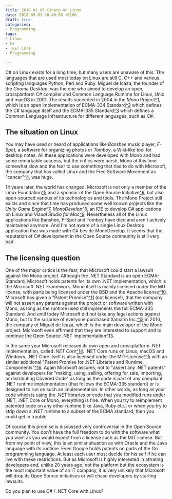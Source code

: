 ```yaml
---
title: 2018 01 03 Csharp on Linux
date: 2018-03-01 20:46:56 +0100
draft: true
categories:
- Programming
tags:
- Linux
- C#
- .NET Core
- Programming

---
```

C# on Linux exists for a long time, but many users are unaware of this. The languages that are used most today on Linux are still C, C++ and various scripting languages Python, Perl and Ruby. Miguel de Icaza, the founder of the _Gnome Desktop_, was the one who aimed to develop an open, crossplatform C# compiler and Common Language Runtime for Linux, Unix and macOS in 2001. The results suceeded in 2004 in the _Mono_ Project[^1](http://www.mono-project.com), which is an open implementation of ECMA-334 Standard[^2](https://www.ecma-international.org/publications/standards/Ecma-334.htm) which defines the C# language itself and the ECMA-335 Standard[^3](https://www.ecma-international.org/publications/standards/Ecma-335.htm) which defines a Common Language Infrastructure for different languages, such as C#.<!--more-->

## The situation on Linux

You may have used or heard of applications like _Banshee_ music player, _F-Spot_, a software for organizing photos or _Tomboy_, a Wiki-like tool for desktop notes. All these applications were developed with Mono and had some remarkable success, but the critics were harsh, Mono at this time somewhat slow and the fear to use something that had to do with Microsoft, the company that has called Linux and the Free Software Movement as "cancer"[^4](https://www.theregister.co.uk/2001/06/02/ballmer_linux_is_a_cancer), was huge.

14 years later, the world has changed. Microsoft is not only a member of the Linux Foundation[^5](https://www.linuxfoundation.org/press-release/microsoft-fortifies-commitment-to-open-source-becomes-linux-foundation-platinum-member) and a sponsor of the Open Source Initiative[^6](https://opensource.org/node/901), but also open-sourced various of its technologies and tools. The Mono Project still exists and since that time has produced some well known projects like the _Unity Game Engine_[^7](https://unity3d.com), _MonoDevelop_[^8](http://www.monodevelop.com), an IDE to develop C# applications on Linux and _Visual Studio for Mac_[^9](https://www.visualstudio.com/vs/visual-studio-mac). Nevertheless all of the Linux applications like Banshee, F-Spot and Tomboy have died and aren't actively maintained anymore. And I'm not aware of a single Linux Desktop application that was made with C# beside MonoDevelop. It seems that the reputation of C# development in the Open Source community is still very bad.

## The licensing question

One of the major critics is the fear, that Microsoft could start a lawsuit against the Mono project. Although the .NET Standard is an open ECMA-Standard, Microsoft holds patents for its own .NET implementation, which is the Microsoft .NET Framework. Mono itself is mainly licensed under the MIT license, with parts being licensed under the BSD and the Apache license[^10](https://github.com/mono/mono/blob/master/LICENSE). Microsoft has given a "Patent Promise"[^11](https://github.com/mono/mono/blob/master/PATENTS.TXT) (not license!), that the company will not assert any patents against the project or software written with Mono, as long as the runtime used still implements the full ECMA-335 Standard. And until today Microsoft did not take any legal actions against Mono, but to the surprise of everyone purchased Xamarin Inc.[^12](https://www.xamarin.com) in 2016, the company of Miguel de Icaza, which is the main developer of the Mono project. Microsoft even affirmed that they are interested to support and to continue the Open Source .NET implementation[^13](https://blogs.microsoft.com/blog/2016/02/24/microsoft-to-acquire-xamarin-and-empower-more-developers-to-build-apps-on-any-device).

In the same year Microsoft released its own open and crossplatform .NET implementation, called _.NET Core_[^14](https://dotnet.github.io). .NET Core runs on Linux, macOS and Windows. .NET Core itself is also licensed under the MIT-License[^15](https://github.com/dotnet/core/blob/master/LICENSE.TXT) with an similar additional "Patent Promise for .NET Libraries and Runtime Components"[^16](https://github.com/dotnet/coreclr/blob/master/PATENTS.TXT). Again Microsoft assures, not to "assert any .NET patents" against developers for "making, using, selling, offering for sale, importing, or distributing Covered Code" as long as the code is part of any compliant .NET runtime implementation (that follows the ECMA-335 standard) or is designed to run on such an implementation. In other words, as long as your code which is using the .NET libraries or code that you modified runs under .NET, .NET Core or Mono, everything is fine. When you try to reimplement patented code on any other runtime (like Java, Ruby etc.) or when you try to strip down a .NET runtime to a subset of the ECMA standard, then you could get in trouble.

Of course this promise is discussed very controversal in the Open Source community. You don't have the full freedom to do with the software what you want as you would expect from a license such as the MIT license. But from my point of view, this is an similar situation as with Oracle and the Java language with its runtime. Even Google holds patents on parts of the Go programming language. At least each user must decide for his self if he can live with these restrictions. But as Microsoft is highly interested in attrating developers and, unlike 20 years ago, not the platform but the ecosystem is the most important value of an IT company, it is very unlikely that Microsoft will drop its Open Source initiatives or will chase developers by starting lawsuits.

Do you plan to use C# / .NET Core with Linux?